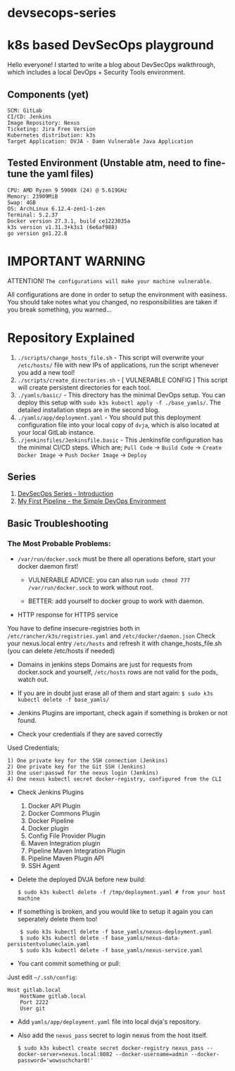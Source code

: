 # devsecops-series

# k8s based DevSecOps playground

Hello everyone! I started to write a blog about DevSecOps walkthrough, which includes a local DevOps + Security Tools environment.

## Components (yet)
```
SCM: GitLab
CI/CD: Jenkins
Image Repository: Nexus 
Ticketing: Jira Free Version
Kubernetes distribution: k3s 
Target Application: DVJA - Damn Vulnerable Java Application 
```

## Tested Environment (Unstable atm, need to fine-tune the yaml files) 
```
CPU: AMD Ryzen 9 5900X (24) @ 5.619GHz 
Memory: 23909MiB 
Swap: 4GB 
OS: ArchLinux 6.12.4-zen1-1-zen
Terminal: 5.2.37 
Docker version 27.3.1, build ce1223035a 
k3s version v1.31.3+k3s1 (6e6af988)
go version go1.22.8
```

# IMPORTANT WARNING

ATTENTION! `The configurations will make your machine vulnerable`.

All configurations are done in order to setup the environment with easiness. You should take notes what you changed, no responsibilities are
taken if you break something, you warned...

# Repository Explained

1) `./scripts/change_hosts_file.sh` - This script will overwrite your `/etc/hosts/` file with new IPs of applications, run the script whenever you add a new tool!
2) `./scripts/create_directories.sh` - [ VULNERABLE CONFIG ] This script will create persistent directories for each tool.
3) `./yamls/basic/` - This directory has the minimal DevOps setup. You can deploy this setup with `sudo k3s kubectl apply -f ./base_yamls/`. The detailed installation steps are in the second blog.
4) `./yamls/app/deployment.yaml` - You should put this deployment configuration file into your local copy of `dvja`, which is also located at your local GitLab instance.
5) `./jenkinsfiles/Jenkinsfile.basic` - This Jenkinsfile configuration has the minimal CI/CD steps. Which are; `Pull Code` -> `Build Code` -> `Create Docker Image` -> `Push Docker Image` -> `Deploy` 

## Series 

1) [DevSecOps Series - Introduction](https://devilinside.me/blogs/devsecops-series-introduction)
2) [My First Pipeline - the Simple DevOps Environment]()


## Basic Troubleshooting

### The Most Probable Problems:

* `/var/run/docker.sock` must be there all operations before, start your docker daemon first!

    * VULNERABLE ADVICE: you can also run `sudo chmod 777 /var/run/docker.sock` to work without root.

    * BETTER: add yourself to docker group to work with daemon. 

* HTTP response for HTTPS service 

You have to define insecure-registries both in `/etc/rancher/k3s/registries.yaml` and `/etc/docker/daemon.json` 
Check your nexus.local entry `/etc/hosts` and refresh it with change_hosts_file.sh (you can delete /etc/hosts if needed) 

* Domains in jenkins steps 
Domains are just for requests from docker.sock and yourself, `/etc/hosts` rows are not valid for the pods, watch out. 

* If you are in doubt just erase all of them and start again:
	`$ sudo k3s kubectl delete -f base_yamls/` 

* Jenkins Plugins are important, check again if something is broken or not found.

*  Check your credentials if they are saved correctly

Used Credentials;

	1) One private key for the SSH connection (Jenkins)
	2) One private key for the Git SSH (Jenkins)
	3) One user:passwd for the nexus login (Jenkins)
	4) One nexus kubectl secret docker-registry, configured from the CLI 

* Check Jenkins Plugins

    1) Docker API Plugin 
    2) Docker Commons Plugin 
    3) Docker Pipeline 
    4) Docker plugin 
    5) Config File Provider Plugin 
    6) Maven Integration plugin 
    7) Pipeline Maven Integration Plugin
    8) Pipeline Maven Plugin API 
    10) SSH Agent 

* Delete the deployed DVJA before new build: 

	`$ sudo k3s kubectl delete -f /tmp/deployment.yaml # from your host machine` 

* If something is broken, and you would like to setup it again you can seperately delete them too!

```
	$ sudo k3s kubectl delete -f base_yamls/nexus-deployment.yaml  
	$ sudo k3s kubectl delete -f base_yamls/nexus-data-persistentvolumeclaim.yaml  
	$ sudo k3s kubectl delete -f base_yamls/nexus-service.yaml  
```

* You cant commit something or pull:

Just edit `~/.ssh/config`:

```
Host gitlab.local 
	HostName gitlab.local 
	Port 2222
	User git
```
* Add `yamls/app/deployment.yaml` file into local dvja's repository.
* Also add the `nexus_pass` secret to login nexus from the host itself.

    `$ sudo k3s kubectl create secret docker-registry nexus_pass --docker-server=nexus.local:8082 --docker-username=admin --docker-password='wowsuchchar8!'`


